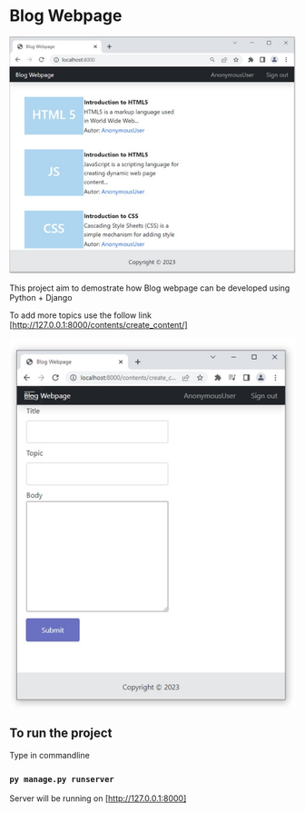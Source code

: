 # Blog Webpage

 <img src="blog/static/blog.jpg">

This project aim to demostrate how Blog webpage can be developed using Python + Django

To add more topics use the follow link [http://127.0.0.1:8000/contents/create_content/]

 <img src="blog/static/form.jpg">

## To run the project

Type in commandline

### `py manage.py runserver`

Server will be running on [http://127.0.0.1:8000]


